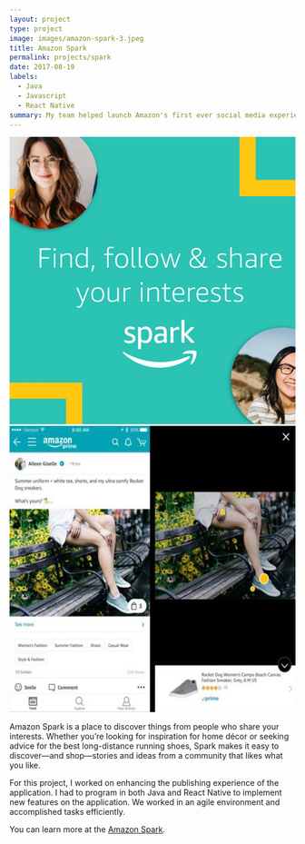 ```yaml
---
layout: project
type: project
image: images/amazon-spark-3.jpeg
title: Amazon Spark
permalink: projects/spark
date: 2017-08-19
labels:
  - Java
  - Javascript
  - React Native
summary: My team helped launch Amazon's first ever social media experience reaching over 100,000+ users.
---
```


<div class="ui medium right floated rounded image">
  <img class="ui image" src="../images/sprk_landingpg.jpg">
  <img class="ui image" src="../images/amazonspark2.jpg">
</div>

Amazon Spark is a place to discover things from people who share your interests. Whether you’re looking for inspiration for home décor or seeking advice for the best long-distance running shoes, Spark makes it easy to discover—and shop—stories and ideas from a community that likes what you like.

For this project, I worked on enhancing the publishing experience of the application. I had to program in both Java and React Native to implement new features on the application. We worked in an agile environment and accomplished tasks efficiently.

You can learn more at the [Amazon Spark](https://www.amazon.com/spark/).
